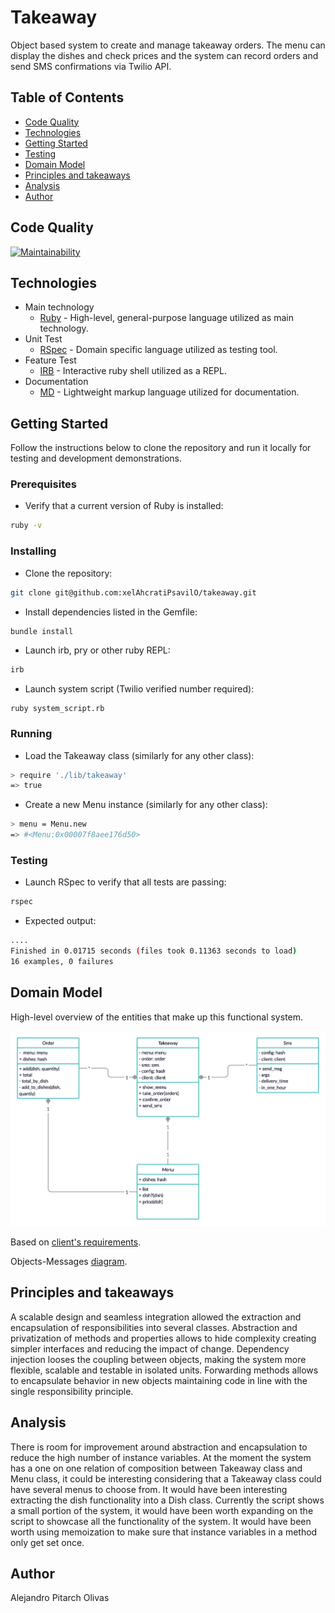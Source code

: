 # Takeaway
Object based system to create and manage takeaway orders. The menu can display the dishes and check prices and the system can record orders and send SMS confirmations via Twilio API.

## Table of Contents
* [Code Quality](#code-quality)
* [Technologies](#technologies)
* [Getting Started](#getting-started)
* [Testing](#testing)
* [Domain Model](#domain-model)
* [Principles and takeaways](#principles-and-takeaways)
* [Analysis](#analysis)
* [Author](#author)

## Code Quality
[![Maintainability](https://api.codeclimate.com/v1/badges/288834819e946e18fa8c/maintainability)](https://codeclimate.com/github/xelAhcratiPsavilO/takeaway/maintainability)

## Technologies
- Main technology
  - [Ruby](https://www.ruby-lang.org/en/) - High-level, general-purpose language utilized as main technology.
- Unit Test
  - [RSpec](https://rspec.info/) - Domain specific language utilized as testing tool.
- Feature Test
  - [IRB](https://en.wikipedia.org/wiki/Interactive_Ruby_Shell) - Interactive ruby shell utilized as a REPL.
- Documentation
  - [MD](https://www.markdownguide.org/) - Lightweight markup language utilized for documentation.

## Getting Started

Follow the instructions below to clone the repository and run it locally for testing and development demonstrations.

### Prerequisites
- Verify that a current version of Ruby is installed:
```bash
ruby -v
```

### Installing
- Clone the repository:
```bash
git clone git@github.com:xelAhcratiPsavilO/takeaway.git
```
- Install dependencies listed in the Gemfile:
```bash
bundle install
```
- Launch irb, pry or other ruby REPL:
```bash
irb
```
- Launch system script (Twilio verified number required):
```
ruby system_script.rb
```
### Running
- Load the Takeaway class (similarly for any other class):
```bash
> require './lib/takeaway'
=> true
```
- Create a new Menu instance (similarly for any other class):
```bash
> menu = Menu.new
=> #<Menu:0x00007f8aee176d50>
```

### Testing
- Launch RSpec to verify that all tests are passing:
```bash
rspec
```
- Expected output:
```bash
....
Finished in 0.01715 seconds (files took 0.11363 seconds to load)
16 examples, 0 failures
```

## Domain Model

High-level overview of the entities that make up this functional system.

![](domain_model/Domain_Model.png)

Based on [client's requirements](USER_STORIES.md).

Objects-Messages [diagram](DIAGRAM.md).

## Principles and takeaways
A scalable design and seamless integration allowed the extraction and encapsulation of responsibilities into several classes.
Abstraction and privatization of methods and properties allows to hide complexity creating simpler interfaces and reducing the impact of change.
Dependency injection looses the coupling between objects, making the system more flexible, scalable and testable in isolated units.
Forwarding methods allows to encapsulate behavior in new objects maintaining code in line with the single responsibility principle.

## Analysis
There is room for improvement around abstraction and encapsulation to reduce the high number of instance variables.
At the moment the system has a one on one relation of composition between Takeaway class and Menu class, it could be interesting considering that a Takeaway class could have several menus to choose from.
It would have been interesting extracting the dish functionality into a Dish class.
Currently the script shows a small portion of the system, it would have been worth expanding on the script to showcase all the functionality of the system.
It would have been worth using memoization to make sure that instance variables in a method only get set once.

## Author

Alejandro Pitarch Olivas
